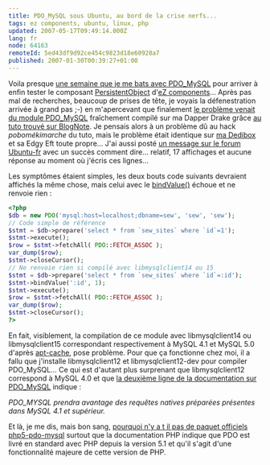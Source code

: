 ```yaml
---
title: PDO_MySQL sous Ubuntu, au bord de la crise nerfs...
tags: ez components, ubuntu, linux, php
updated: 2007-05-17T09:49:14.000Z
lang: fr
node: 64163
remoteId: 5ed43df9d92ce454c9823d18e60928a7
published: 2007-01-30T00:39:27+01:00
---
```

 
Voila presque [une semaine que je me bats avec PDO_MySQL](http://lists.ez.no/pipermail/components/2007-January/002163.html) pour arriver à enfin tester le composant [PersistentObject](http://ez.no/doc/components/view/latest/%28file%29/classtrees_PersistentObject.html) d'[eZ components](http://ez.no/ezcomponents)... Après pas mal de recherches, beaucoup de prises de tête, je voyais la défenestration arrivée à grand pas ;-) en m'apercevant que finalement [le problème venait du module PDO_MySQL](http://lists.ez.no/pipermail/components/2007-January/002183.html) fraîchement compilé sur ma Dapper Drake grâce [au tuto trouvé sur BlogNote](http://www.blognote-info.com/index.php?2006/05/13/414-installation-de-pdo-pour-php5). Je pensais alors à un problème dû au hack *pobomékimarche* du tuto, mais le problème était identique sur [ma Dedibox](/post/migration-sur-dedipwet) et sa Edgy Eft toute propre... J'ai aussi posté [un message sur le forum Ubuntu-fr](http://forum.ubuntu-fr.org/viewtopic.php?id=92079) avec un succès comment dire... relatif, 17 affichages et aucune réponse au moment où j'écris ces lignes...

 
Les symptômes étaient simples, les deux bouts code suivants devraient affichés la même chose, mais celui avec le [bindValue()](http://fr2.php.net/manual/en/function.pdostatement-bindvalue.php) échoue et ne renvoie rien :

``` php
<?php
$db = new PDO('mysql:host=localhost;dbname=sew', 'sew', 'sew');
// Code simple de référence
$stmt = $db->prepare('select * from `sew_sites` where `id`=1');
$stmt->execute();
$row = $stmt->fetchAll( PDO::FETCH_ASSOC );
var_dump($row);
$stmt->closeCursor();
// Ne renvoie rien si compilé avec libmysqlclient14 ou 15
$stmt = $db->prepare('select * from `sew_sites` where `id`=:id');
$stmt->bindValue(':id', 1);
$stmt->execute();
$row = $stmt->fetchAll( PDO::FETCH_ASSOC );
var_dump($row);
$stmt->closeCursor();
?>
```

 
En fait, visiblement, la compilation de ce module avec libmysqlclient14 ou libmysqlclient15 correspondant respectivement à MySQL 4.1 et MySQL 5.0 d'après [apt-cache](http://pwet.fr/man/linux/administration_systeme/apt_cache), pose problème. Pour que ça fonctionne chez moi, il a fallu que j'installe libmysqlclient12 et libmysqlclient12-dev pour compiler PDO_MySQL... Ce qui est d'autant plus surprenant que libmysqlclient12 correspond à MySQL 4.0 et que [la deuxième ligne de la documentation sur PDO_MySQL](http://fr2.php.net/manual/fr/ref.pdo-mysql.php) indique :

 
*PDO_MYSQL prendra avantage des requêtes natives préparées présentes dans MySQL 4.1 et supérieur.*

 
Et là, je me dis, mais bon sang, [pourquoi n'y a t il pas de paquet officiels php5-pdo-mysql](https://bugs.launchpad.net/ubuntu/%20source/php5/%20bug/50353) surtout que la documentation PHP indique que PDO est livré en standard avec PHP depuis la version 5.1 et qu'il s'agit d'une fonctionnalité majeure de cette version de PHP.

